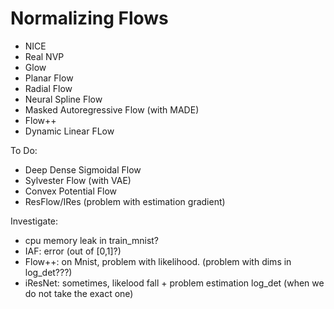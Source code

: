 # Normalizing Flows

- NICE
- Real NVP
- Glow
- Planar Flow
- Radial Flow
- Neural Spline Flow
- Masked Autoregressive Flow (with MADE)
- Flow++
- Dynamic Linear FLow

To Do:
- Deep Dense Sigmoidal Flow
- Sylvester Flow (with VAE)
- Convex Potential Flow
- ResFlow/IRes (problem with estimation gradient)

Investigate:
- cpu memory leak in train_mnist?
- IAF: error (out of [0,1]?)
- Flow++: on Mnist, problem with likelihood. (problem with dims in log_det???)
- iResNet: sometimes, likelood fall + problem estimation log_det (when we do not take the exact one)
